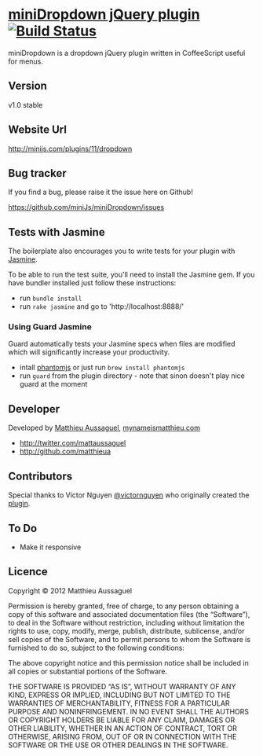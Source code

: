 # [miniDropdown jQuery plugin](http://minijs.com/plugins/11/dropdown) [![Build Status](https://secure.travis-ci.org/miniJs/miniDropdown.png?branch=master)](http://travis-ci.org/matthieua/miniDropdown)

miniDropdown is a dropdown jQuery plugin written in CoffeeScript useful for menus.

## Version

v1.0 stable

## Website Url

http://minijs.com/plugins/11/dropdown

## Bug tracker

If you find a bug, please raise it the issue here on Github! 

https://github.com/miniJs/miniDropdown/issues

## Tests with Jasmine

The boilerplate also encourages you to write tests for your plugin with [Jasmine](http://pivotal.github.com/jasmine/).

To be able to run the test suite, you'll need to install the Jasmine gem. If you have bundler installed just follow these instructions:

- run `bundle install`
- run `rake jasmine` and go to 'http://localhost:8888/'

### Using Guard Jasmine

Guard automatically tests your Jasmine specs when files are modified which will significantly increase your productivity.

- intall [phantomjs](http://phantomjs.org/) or just run `brew install phantomjs`
- run `guard` from the plugin directory - note that sinon doesn't play nice guard at the moment

## Developer

Developed by [Matthieu Aussaguel](mailto:matthieu.aussaguel@gmail.com), [mynameismatthieu.com](http://mynameismatthieu.com)

+ http://twitter.com/mattaussaguel
+ http://github.com/matthieua

## Contributors

Special thanks to Victor Nguyen [@victornguyen](http://twitter.com/victornguyen) who originally created the [plugin](https://github.com/victornguyen/naaav).

## To Do

- Make it responsive

## Licence

Copyright &copy; 2012 Matthieu Aussaguel

Permission is hereby granted, free of charge, to any person obtaining a copy of this software and associated documentation files (the “Software”), to deal in the Software without restriction, including without limitation the rights to use, copy, modify, merge, publish, distribute, sublicense, and/or sell copies of the Software, and to permit persons to whom the Software is furnished to do so, subject to the following conditions:

The above copyright notice and this permission notice shall be included in all copies or substantial portions of the Software.

THE SOFTWARE IS PROVIDED “AS IS”, WITHOUT WARRANTY OF ANY KIND, EXPRESS OR IMPLIED, INCLUDING BUT NOT LIMITED TO THE WARRANTIES OF MERCHANTABILITY, FITNESS FOR A PARTICULAR PURPOSE AND NONINFRINGEMENT. IN NO EVENT SHALL THE AUTHORS OR COPYRIGHT HOLDERS BE LIABLE FOR ANY CLAIM, DAMAGES OR OTHER LIABILITY, WHETHER IN AN ACTION OF CONTRACT, TORT OR OTHERWISE, ARISING FROM, OUT OF OR IN CONNECTION WITH THE SOFTWARE OR THE USE OR OTHER DEALINGS IN THE SOFTWARE.